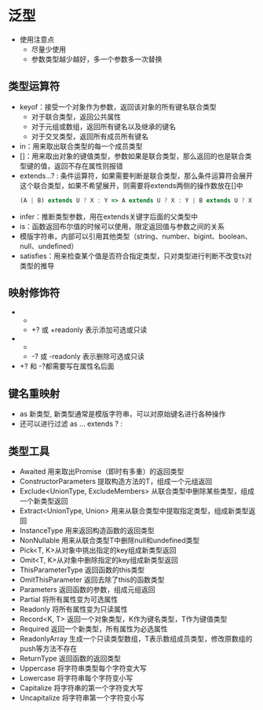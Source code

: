 # 泛型
- 使用注意点
  - 尽量少使用
  - 参数类型越少越好，多一个参数多一次替换

## 类型运算符
- keyof：接受一个对象作为参数，返回该对象的所有键名联合类型
  - 对于联合类型，返回公共属性
  - 对于元组或数组，返回所有键名以及继承的键名
  - 对于交叉类型，返回所有成员所有键名
- in：用来取出联合类型的每一个成员类型
- []：用来取出对象的键值类型，参数如果是联合类型，那么返回的也是联合类型键的值，返回不存在属性则报错
- extends...? : 条件运算符，如果需要判断是联合类型，那么条件运算符会展开这个联合类型，如果不希望展开，则需要将extends两侧的操作数放在[]中
  ```ts
  (A | B) extends U ? X : Y => A extends U ? X : Y | B extends U ? X : Y 
  ```
- infer：推断类型参数，用在extends关键字后面的父类型中
- is：函数返回布尔值的时候可以使用，限定返回值与参数之间的关系
- 模版字符串，内部可以引用其他类型（string、number、bigint、boolean、null、undefined）
- satisfies：用来检查某个值是否符合指定类型，只对类型进行判断不改变ts对类型的推导

## 映射修饰符
- +
  - +? 或 +readonly 表示添加可选或只读
- -
  - -? 或 -readonly 表示删除可选或只读
- +? 和 -?都需要写在属性名后面

## 键名重映射
- as 新类型, 新类型通常是模版字符串，可以对原始键名进行各种操作
- 还可以进行过滤 as ... extends ? :

## 类型工具
- Awaited<T> 用来取出Promise（即时有多重）的返回类型
- ConstructorParameters<T> 提取构造方法的T，组成一个元组返回
- Exclude<UnionType, ExcludeMembers> 从联合类型中删除某些类型，组成一个新类型返回
- Extract<UnionType, Union> 用来从联合类型中提取指定类型，组成新类型返回
- InstanceType<T> 用来返回构造函数的返回类型
- NonNullable<T> 用来从联合类型T中删除null和undefined类型
- Pick<T, K>从对象中挑出指定的key组成新类型返回
- Omit<T, K>从对象中删除指定的key组成新类型返回
- ThisParameterType<T> 返回函数的this类型
- OmitThisParameter<T> 返回去除了this的函数类型
- Parameters<T> 返回函数的参数，组成元组返回
- Partial<T> 将所有属性变为可选属性
- Readonly<T> 将所有属性变为只读属性
- Record<K, T> 返回一个对象类型，K作为键名类型，T作为键值类型
- Required<T> 返回一个新类型，所有属性为必选属性
- ReadonlyArray<T> 生成一个只读类型数组，T表示数组成员类型，修改原数组的push等方法不存在
- ReturnType<T> 返回函数的返回类型
- Uppercase<stringType> 将字符串类型每个字符变大写
- Lowercase<stringType> 将字符串每个字符变小写
- Capitalize<stringType> 将字符串的第一个字符变大写
- Uncapitalize<stringType> 将字符串第一个字符变小写